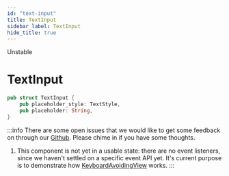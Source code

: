 ```yaml
---
id: "text-input"
title: TextInput
sidebar_label: TextInput
hide_title: true
---
```


<span className="badge badge--danger">Unstable</span>

<h1 style={{ marginTop: 0 }}>TextInput</h1>

```rust title="Definition"
pub struct TextInput {
    pub placeholder_style: TextStyle,
    pub placeholder: String,
}
```

:::info
There are some open issues that we would like to get some feedback on through
our [Github](https://github.com/polyhorn/polyhorn). Please chime in if you have
some thoughts.

1. This component is not yet in a usable state: there are no event listeners,
   since we haven't settled on a specific event API yet. It's current purpose
   is to demonstrate how
   [KeyboardAvoidingView](/components/keyboard-avoiding-view/) works.
:::